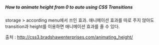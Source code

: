 ##### How to animate height from 0 to auto using CSS Transitions

storage > according menu에서 쓰인 효과.
애니메이션 효과를 따로 주지 않아도 transition과 height를 이용하면 애니메이션 효과를 줄 수 있다.

출처 : http://css3.bradshawenterprises.com/animating_height/
